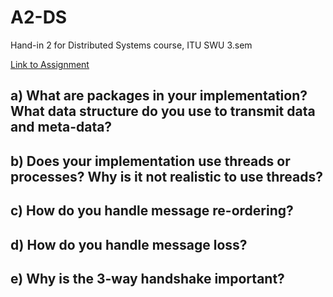 # A2-DS
Hand-in 2 for Distributed Systems course, ITU SWU 3.sem

[Link to Assignment](https://learnit.itu.dk/mod/assign/view.php?id=165135)

## a) What are packages in your implementation? What data structure do you use to transmit data and meta-data?

## b) Does your implementation use threads or processes? Why is it not realistic to use threads?

## c) How do you handle message re-ordering?

## d) How do you handle message loss?

## e) Why is the 3-way handshake important?
